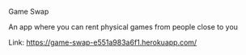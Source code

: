 Game Swap

An app where you can rent physical games from people close to you

Link: https://game-swap-e551a983a6f1.herokuapp.com/
